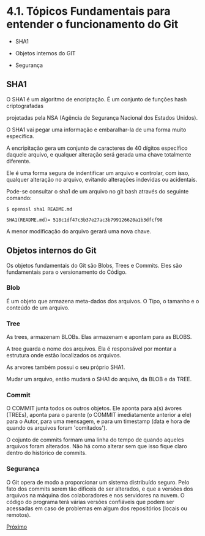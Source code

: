 # 4.1. Tópicos Fundamentais para entender o funcionamento do Git

* SHA1

* Objetos internos do GIT

* Segurança

## SHA1

O SHA1 é um algoritmo de encriptação. É um conjunto de funções hash criptografadas

projetadas pela NSA (Agência de Segurança Nacional dos Estados Unidos).

O SHA1 vai pegar uma informação e embaralhar-la de uma forma muito específica.

A encripitação gera um conjunto de caracteres de 40 dígitos específico daquele arquivo, e qualquer alteração será gerada uma chave totalmente diferente. 

Ele é uma forma segura de indentificar um arquivo e controlar, com isso, qualquer alteração no arquivo, evitando alterações indevidas ou acidentais. 

Pode-se consultar o sha1 de um arquivo no git bash através do seguinte comando:

`$ openssl sha1 README.md`

`SHA1(README.md)= 518c1df47c3b37e27ac3b799126620a1b3dfcf98`

A menor modificação do arquivo gerará uma nova chave.

## Objetos internos do Git

Os objetos fundamentais do Git são Blobs, Trees e Commits. Eles são fundamentais para o versionamento do Código.

### Blob

É um objeto que armazena meta-dados dos arquivos. O Tipo, o tamanho e o conteúdo de um arquivo. 

### Tree

As trees, armazenam BLOBs. Elas armazenam e apontam para as BLOBS.

A tree guarda o nome dos arquivos. Ela é responsável por montar a estrutura onde estão localizados os arquivos.

As arvores também possui o seu próprio SHA1. 

Mudar um arquivo, então mudará o SHA1 do arquivo, da BLOB e da TREE. 

### Commit

O COMMIT junta todos os outros objetos. Ele aponta para a(s) ávores (TREEs), aponta para o parente (o COMMIT imediatamente anterior a ele) para o Autor, para uma mensagem, e para um timestamp (data e hora de  quando os arquivos foram 'comitados').

O cojunto de commits formam uma linha do tempo de quando aqueles arquivos foram alterados. Não há como alterar sem que isso fique claro dentro do histórico de commits.

### Segurança

O Git opera de modo a proporcionar um sistema distribuído seguro. Pelo fato dos commits serem tão dificeis de ser alterados, e que a versões dos arquivos na máquina dos colaboradores e nos servidores na nuvem. O código do programa terá várias versões confiáveis que podem ser acessadas em caso de problemas em algum dos repositórios (locais ou remotos).

[Próximo](4_2_CiclodeVidadosArquivosGit.md)
